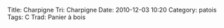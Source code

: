 Title: Charpigne
Tri: Charpigne
Date: 2010-12-03 10:20
Category: patois
Tags: C
Trad: Panier à bois
